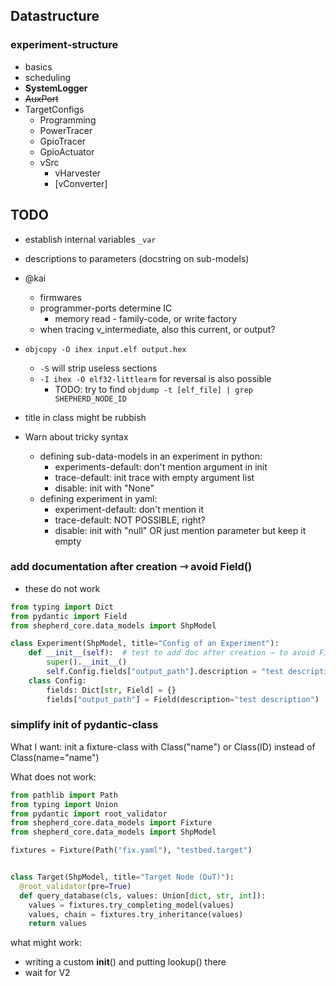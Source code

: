 ## Datastructure

### experiment-structure

- basics
- scheduling
- **SystemLogger**
- ~~AuxPort~~
- TargetConfigs
  - Programming
  - PowerTracer
  - GpioTracer
  - GpioActuator
  - vSrc
    - vHarvester
    - [vConverter]

## TODO

- establish internal variables ``_var``
- descriptions to parameters (docstring on sub-models)
- @kai
  - firmwares
  - programmer-ports determine IC
    - memory read - family-code, or write factory
  - when tracing v_intermediate, also this current, or output?
- ``objcopy -O ihex input.elf output.hex``
  - ``-S`` will strip useless sections
  - ``-I ihex -O elf32-littlearm`` for reversal is also possible
    - TODO: try to find ``objdump -t [elf_file] | grep SHEPHERD_NODE_ID``

- title in class might be rubbish

- Warn about tricky syntax
  - defining sub-data-models in an experiment in python:
    - experiments-default: don't mention argument in init
    - trace-default: init trace with empty argument list
    - disable: init with "None"
  - defining experiment in yaml:
    - experiment-default: don't mention it
    - trace-default: NOT POSSIBLE, right?
    - disable: init with "null" OR just mention parameter but keep it empty

### add documentation after creation ⇾ avoid Field()

- these do not work

```Python
from typing import Dict
from pydantic import Field
from shepherd_core.data_models import ShpModel

class Experiment(ShpModel, title="Config of an Experiment"):
    def __init__(self):  # test to add doc after creation ⇾ to avoid Field()
        super().__init__()
        self.Config.fields["output_path"].description = "test description"
    class Config:
        fields: Dict[str, Field] = {}
        fields["output_path"] = Field(description="test description")
```

### simplify init of pydantic-class

What I want: init a fixture-class with Class("name") or Class(ID) instead of Class(name="name")

What does not work:

```Python
from pathlib import Path
from typing import Union
from pydantic import root_validator
from shepherd_core.data_models import Fixture
from shepherd_core.data_models import ShpModel

fixtures = Fixture(Path("fix.yaml"), "testbed.target")


class Target(ShpModel, title="Target Node (DuT)"):
  @root_validator(pre=True)
  def query_database(cls, values: Union[dict, str, int]):
    values = fixtures.try_completing_model(values)
    values, chain = fixtures.try_inheritance(values)
    return values
```

what might work:

- writing a custom __init__() and putting lookup() there
- wait for V2
